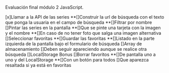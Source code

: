 Evaluación final módulo 2 JavaScript.

[x]Llamar a la API de las series
**[]Construir la url de búsqueda con el texto que ponga la usuaria en el campo de búsqueda
**[]Filtrar por nombre
[]Pintar las series en la pantalla
**[]Que se pinte una tarjeta con la imagen y el nombre
**[]En caso de no tener foto que salga una imagen alternativa
[]Seleccionar favoritas
**[]Guardar las favoritas
**[]Listado en la parte izquierda de la pantalla bajo el formulario de búsqueda
[]Array de almacenamiento
[]Deben seguir apareciendo aunque se realice otra búsqueda
[]LocalStorage
Bonus
[]Borrar favoritos
**[]De pantalla uno a uno y del LocalStorage
**[]Con un botón para todos
[]Que aparezca resaltada si ya está en favoritas
